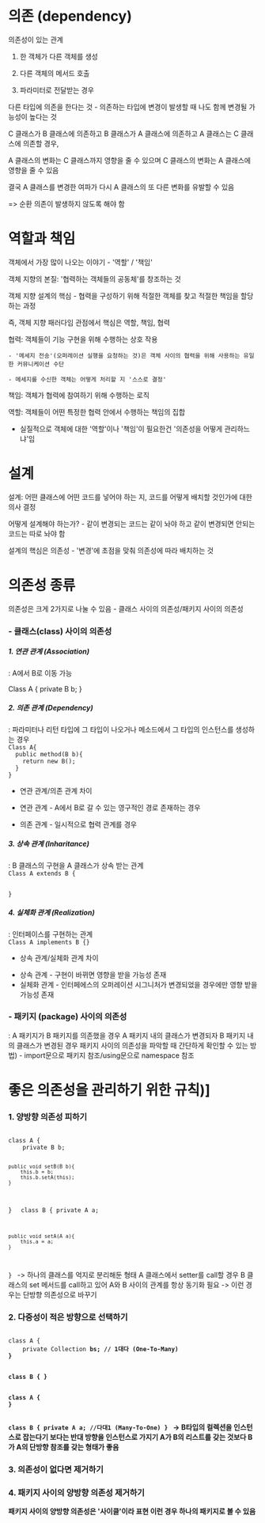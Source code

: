 <h1>의존 (dependency)</h1>

의존성이 있는 관계

1. 한 객체가 다른 객체를 생성


2. 다른 객체의 메서드 호출


3. 파라미터로 전달받는 경우


다른 타입에 의존을 한다는 것 - 의존하는 타입에 변경이 발생할 때 나도 함께 변경될 가능성이 높다는 것


C 클래스가 B 클래스에 의존하고 B 클래스가 A 클래스에 의존하고 A 클래스는 C 클래스에 의존할 경우,

A 클래스의 변화는 C 클래스까지 영향을 줄 수 있으며 C 클래스의 변화는 A 클래스에 영향을 줄 수 있음

결국 A 클래스를 변경한 여파가 다시 A 클래스의 또 다른 변화를 유발할 수 있음

=> 순환 의존이 발생하지 않도록 해야 함


<h1>역할과 책임</h1>
객체에서 가장 많이 나오는 이야기 - '역할' / '책임'

객체 지향의 본질: '협력하는 객체들의 공동체'를 창조하는 것

객체 지향 설계의 핵심 - 협력을 구성하기 위해 적절한 객체를 찾고 적절한 책임을 할당하는 과정

즉, 객체 지향 패러다임 관점에서 핵심은 역할, 책임, 협력


협력: 객체들이 기능 구현을 위해 수행하는 상호 작용

	- '메세지 전송'(오퍼레이션 실행을 요청하는 것)은 객체 사이의 협력을 위해 사용하는 유일한 커뮤니케이션 수단
	
	- 메세지를 수신한 객체는 어떻게 처리할 지 '스스로 결정'
	
책임: 객체가 협력에 참여하기 위해 수행하는 로직

역할: 객체들이 어떤 특정한 협력 안에서 수행하는 책임의 집합


* 실질적으로 객체에 대한 '역할'이나 '책임'이 필요한건 '의존성을 어떻게 관리하느냐'임


<h1>설계</h1>
설계: 어떤 클래스에 어떤 코드를 넣어야 하는 지, 코드를 어떻게 배치할 것인가에 대한 의사 결정

어떻게 설계해야 하는가? - 같이 변경되는 코드는 같이 놔야 하고 같이 변경되면 안되는 코드는 따로 놔야 함


설계의 핵심은 의존성 - '변경'에 초점을 맞춰 의존성에 따라 배치하는 것


<h1>의존성 종류</h1>
의존성은 크게 2가지로 나눌 수 있음 - 클래스 사이의 의존성/패키지 사이의 의존성

<h3>- 클래스(class) 사이의 의존성</h3>
<h5>1. 연관 관계 (Association)</h5>
    : A에서 B로 이동 가능


Class A {
  private B b;
 }


<h5>2. 의존 관계 (Dependency)</h5>
  : 파라미터나 리턴 타입에 그 타입이 나오거나 메소드에서 그 타입의 인스턴스를 생성하는 경우
  
<code>
Class A{
  public method(B b){
    return new B();
  }
}
</code>


* 연관 관계/의존 관계 차이 
- 연관 관계 - A에서 B로 갈 수 있는 영구적인 경로 존재하는 경우

- 의존 관계 - 일시적으로 협력 관계를 경우

<h5>3. 상속 관계 (Inharitance)</h5>
  : B 클래스의 구현을 A 클래스가 상속 받는 관계 
  
<code>
Class A extends B {
	
}
</code>

<h5>4. 실체화 관계 (Realization)</h5>
  : 인터페이스를 구현하는 관계
  
<code>
Class A implements B {}
</code> 


* 상속 관계/실체화 관계 차이
- 상속 관계 - 구현이 바뀌면 영향을 받을 가능성 존재
- 실체화 관계 - 인터페에스의 오퍼레이션 시그니처가 변경되었을 경우에만 영향 받을 가능성 존재


<h3>- 패키지 (package) 사이의 의존성</h3>
  : A 패키지가 B 패키지를 의존했을 경우 A 패키지 내의 클래스가 변경되자 B 패키지 내의 클래스가 변경된 경우
  패키지 사이의 의존성을 파악할 때 간단하게 확인할 수 있는 방법)
   - import문으로 패키지 참조/using문으로 namespace 참조


<h1>좋은 의존성을 관리하기 위한 규칙)]</h1>
<h3>1. 양방향 의존성 피하기</h3>
<code>
class A {
	private B b;
	
	public void setB(B b){
		this.b = b;
		this.b.setA(this);
	}
}
</code>
<code>
class B {
	private A a;
	
	public void setA(A a){
		this.a = a;
	}
}
</code>
-> 하나의 클래스를 억지로 분리해둔 형태
A 클래스에서 setter를 call할 경우 B 클래스의 set 메서드를 call하고 있어 A와 B 사이의 관계를 항상 동기화 필요
-> 이런 경우는 단방향 의존성으로 바꾸기

<h3>2. 다중성이 적은 방향으로 선택하기</h3>
<code>
class A {
	private Collection<B> bs; // 1대다 (One-To-Many)
}

class B {
}
</code>

<code>
class A {
}

class B {
	private A a; //다대1 (Many-To-One)
}
</code>
-> B타입의 컬렉션을 인스턴스로 잡는다기 보다는 반대 방향을 인스턴스로 가지기
A가 B의 리스트를 갖는 것보다 B가 A의 단방향 참조를 갖는 형태가 좋음

<h3>3. 의존성이 없다면 제거하기</h3>

<h3>4. 패키지 사이의 양방향 의존성 제거하기</h3>
패키지 사이의 양방향 의존성은 '사이클'이라 표현
이런 경우 하나의 패키지로 볼 수 있음
